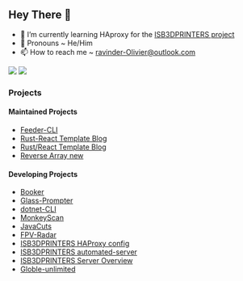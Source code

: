 ## Hey There 👋

- 🌱 I’m currently learning HAproxy for the [ISB3DPRINTERS project](https://github.com/ISB3DPRINTERS)
- 💬 Pronouns ~ He/Him
- 📫 How to reach me ~ [ravinder-Olivier@outlook.com](mailto:ravinder-Olivier@outlook.com)


![](https://github-profile-trophy.vercel.app/?username=ravinder-Olivier&theme=algolia)
![](https://github-readme-stats.vercel.app/api?username=ravinder-Olivier&show_icons=true&theme=github_dark&bg_color=00000000)

### Projects

#### Maintained Projects

- [Feeder-CLI](https://github.com/ravinder-Olivier/Feeder-CLI)
- [Rust-React Template Blog](https://github.com/ravinder-Olivier/nextjs-template-blog)
- [Rust/React Template Blog](https://github.com/ravinder-Olivier/rust-react-template-blog)
- [Reverse Array new](https://github.com/ravinder-Olivier/reverse-array-new)


#### Developing Projects
- [Booker](https://github.com/ravinder-Olivier/Booker)
- [Glass-Prompter](https://github.com/ravinder-Olivier/GlassPrompter)
- [dotnet-CLI](https://github.com/ISB-Tech-Drive-Coders/dotnet-cli)
- [MonkeyScan](https://github.com/ravinder-Olivier/monkeyscan)
- [JavaCuts](https://github.com/ravinder-Olivier/Java-Cuts)
- [FPV-Radar](https://github.com/ravinder-Olivier/fpvradar)
- [ISB3DPRINTERS HAProxy config](https://github.com/ISB3DPRINTERS/haproxy-config)
- [ISB3DPRINTERS automated-server](https://github.com/ISB3DPRINTERS/automated-server)
- [ISB3DPRINTERS Server Overview](https://github.com/ISB3DPRINTERS/server-overview)
- [Globle-unlimited](https://geopractest.live)
